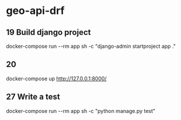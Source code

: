 # geo-api-drf


## 19 Build django project

docker-compose run --rm app sh -c "django-admin startproject app ."

## 20 

docker-compose up
http://127.0.0.1:8000/

## 27 Write a test

docker-compose run --rm app sh -c "python manage.py test"
